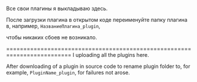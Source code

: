 Все свои плагины я выкладываю здесь.

После загрузки плагина в открытом коде переименуйте папку плагина в,
например, <code>НазваниеПлагина_plugin</code>,
<p>чтобы никаких сбоев не возникало.</p>
=========================================================================
I uploading all the plugins here.

After downloading of a plugin in source code to rename plugin folder to,
for example, <code>PluginName_plugin</code>,
for failures not arose.

